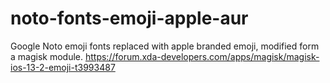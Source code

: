 # noto-fonts-emoji-apple-aur

Google Noto emoji fonts replaced with apple branded emoji, modified form a magisk module.
https://forum.xda-developers.com/apps/magisk/magisk-ios-13-2-emoji-t3993487